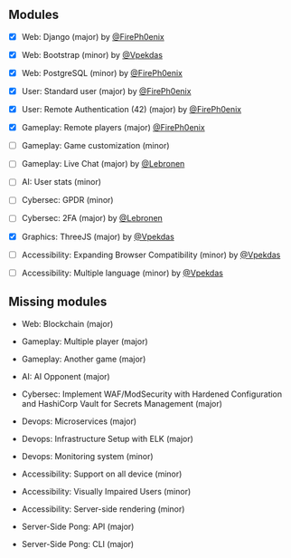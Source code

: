 ## Modules

- [x] Web: Django (major) by [@FirePh0enix]
- [x] Web: Bootstrap (minor) by [@Vpekdas]
- [x] Web: PostgreSQL (minor) by [@FirePh0enix]

- [x] User: Standard user (major) by [@FirePh0enix]
- [x] User: Remote Authentication (42) (major) by [@FirePh0enix]

- [x] Gameplay: Remote players (major) [@FirePh0enix]
- [ ] Gameplay: Game customization (minor)
- [ ] Gameplay: Live Chat (major) by [@Lebronen]

- [ ] AI: User stats (minor)

- [ ] Cybersec: GPDR (minor)
- [ ] Cybersec: 2FA (major) by [@Lebronen]

- [x] Graphics: ThreeJS (major) by [@Vpekdas]

- [ ] Accessibility: Expanding Browser Compatibility (minor) by [@Vpekdas]
- [ ] Accessibility: Multiple language (minor) by [@Vpekdas]

## Missing modules

- Web: Blockchain (major)

- Gameplay: Multiple player (major)
- Gameplay: Another game (major)

- AI: AI Opponent (major)

- Cybersec: Implement WAF/ModSecurity with Hardened Configuration and HashiCorp Vault for Secrets Management (major)

- Devops: Microservices (major)
- Devops: Infrastructure Setup with ELK (major)
- Devops: Monitoring system (minor)

- Accessibility: Support on all device (minor)
- Accessibility: Visually Impaired Users (minor)
- Accessibility: Server-side rendering (minor)

- Server-Side Pong: API (major)
- Server-Side Pong: CLI (major)

[@FirePh0enix]: https://github.com/FirePh0enix
[@Vpekdas]: https://github.com/Vpekdas
[@Lebronen]: https://github.com/Lebronen

[#9]: https://github.com/FirePh0enix/ft_transcendence/issues/9
[#10]: https://github.com/FirePh0enix/ft_transcendence/issues/10
[#11]: https://github.com/FirePh0enix/ft_transcendence/issues/11
[#12]: https://github.com/FirePh0enix/ft_transcendence/issues/12
[#13]: https://github.com/FirePh0enix/ft_transcendence/issues/13
